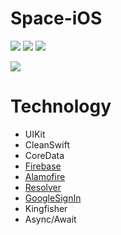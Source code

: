 # Space-iOS
![](https://img.shields.io/badge/iOS-15.0+-blue.svg)
![](https://img.shields.io/badge/-UIKit-red.svg)
![](https://img.shields.io/badge/-CleanSwift-red.svg)

<img src="https://github.com/DaniilShmoylove/News-iOS/blob/main/News-iOS/Resources/Assets.xcassets/ScreenMock.imageset/ScreenMock.png?raw=true" />

# Technology

- UIKit
- CleanSwift
- CoreData
- [Firebase](https://github.com/firebase/firebase-ios-sdk.git)
- [Alamofire](https://github.com/Alamofire/Alamofire)
- [Resolver](https://github.com/hmlongco/Resolver)
- [GoogleSignIn](https://github.com/google/GoogleSignIn-iOS.git)
- Kingfisher
- Async/Await 
